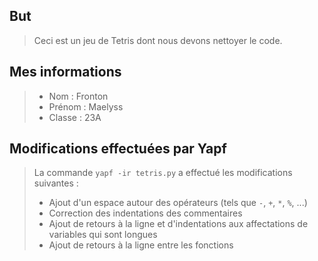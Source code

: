 ## But 
> Ceci est un jeu de Tetris dont nous devons nettoyer le code.
## Mes informations
> - Nom : Fronton  
> - Prénom : Maelyss  
> - Classe : 23A
## Modifications effectuées par Yapf
> La commande `yapf -ir tetris.py` a effectué les modifications suivantes :
> - Ajout d'un espace autour des opérateurs (tels que `-`, `+`, `*`, `%`, ...)
> - Correction des indentations des commentaires
> - Ajout de retours à la ligne et d'indentations aux affectations de variables qui sont longues
> - Ajout de retours à la ligne entre les fonctions